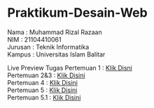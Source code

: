 # Praktikum-Desain-Web
Nama : Muhammad Rizal Razaan \
NIM : 21104410061 \
Jurusan : Teknik Informatika \
Kampus : Universitas Islam Balitar 

Live Preview Tugas
Pertemuan 1 : [Klik Disni](https://codepen.io/collection/YyYdog) \
Pertemuan 2&3 : [Klik Disini](https://codepen.io/collection/YyYdbB) \
Pertemuan 4 : [Klik Disini](https://codepen.io/collection/gYoQyK) \
Pertemuan 5 : [Klik Disini](https://codepen.io/collection/WvkbNx) \
Pertemuan 5.1 : [Klik Disini](https://codepen.io/collection/KpQeMO)
